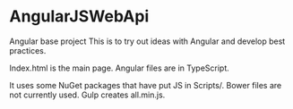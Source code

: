 # AngularJSWebApi
Angular base project
This is to try out ideas with Angular and develop best practices.

Index.html is the main page. Angular files are in TypeScript.

It uses some NuGet packages that have put JS in Scripts/. 
Bower files are not currently used. 
Gulp creates all.min.js.
